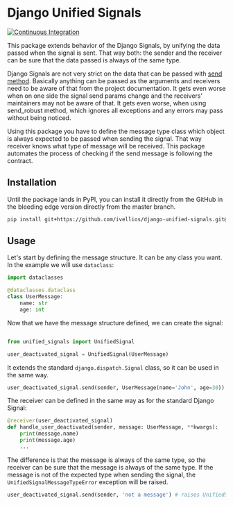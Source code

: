 # Django Unified Signals

[![Continuous Integration](https://github.com/ivellios/django-unified-signals/actions/workflows/ci.yaml/badge.svg)](https://github.com/ivellios/django-unified-signals/actions/workflows/ci.yaml)

This package extends behavior of the Django Signals, by unifying the data passed
when the signal is sent. That way both: the sender and the receiver can be sure 
that the data passed is always of the same type.

Django Signals are not very strict on the data that can be passed with [send method](https://docs.djangoproject.com/en/4.2/topics/signals/#django.dispatch.Signal.send).
Basically anything can be passed as the arguments and receivers 
need to be aware of that from the project documentation. It gets even worse when on one
side the signal send params change and the receivers' maintainers may not be aware of that. 
It gets even worse, when using send_robust method, which ignores all exceptions 
and any errors may pass without being noticed.

Using this package you have to define the message type class which object  
is always expected to be passed when sending the signal. That way receiver 
knows what type of message will be received. This package automates the process
of checking if the send message is following the contract.

## Installation

Until the package lands in PyPI, you can install it directly from the GitHub
in the bleeding edge version directly from the master branch. 

```bash
pip install git+https://github.com/ivellios/django-unified-signals.git@master
```

## Usage

Let's start by defining the message structure. It can be any class you want.
In the example we will use `dataclass`:

```python
import dataclasses

@dataclasses.dataclass
class UserMessage:
    name: str
    age: int
```

Now that we have the message structure defined, we can create the signal:

```python

from unified_signals import UnifiedSignal

user_deactivated_signal = UnifiedSignal(UserMessage)
```

It extends the standard `django.dispatch.Signal` class, 
so it can be used in the same way.

```python
user_deactivated_signal.send(sender, UserMessage(name='John', age=30))
```

The receiver can be defined in the same way as for the standard Django Signal:

```python
@receiver(user_deactivated_signal)
def handle_user_deactivated(sender, message: UserMessage, **kwargs):
    print(message.name)
    print(message.age)
    ...
```

The difference is that the message is always of the same type, so the receiver
can be sure that the message is always of the same type. If the message is not
of the expected type when sending the signal, the `UnifiedSignalMessageTypeError` 
exception will be raised.

```python
user_deactivated_signal.send(sender, 'not a message') # raises UnifiedSignalMessageTypeError
```
